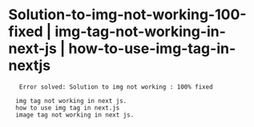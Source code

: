 # Solution-to-img-not-working-100-fixed | img-tag-not-working-in-next-js | how-to-use-img-tag-in-nextjs
       Error solved: Solution to img not working : 100% fixed

      img tag not working in next js.
      how to use img tag in next.js
      image tag not working in next js.
